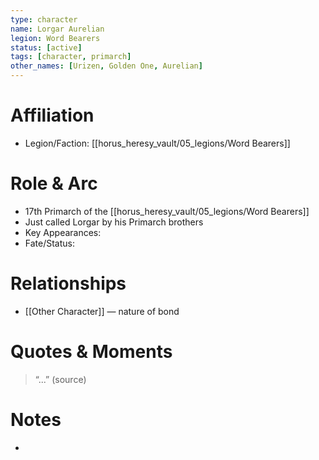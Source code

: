 ```yaml
---
type: character
name: Lorgar Aurelian
legion: Word Bearers
status: [active]
tags: [character, primarch]
other_names: [Urizen, Golden One, Aurelian]
---
```

# Affiliation
- Legion/Faction: [[horus_heresy_vault/05_legions/Word Bearers]]

# Role & Arc
- 17th Primarch of the [[horus_heresy_vault/05_legions/Word Bearers]]
- Just called Lorgar by his Primarch brothers
- Key Appearances:  
- Fate/Status:  

# Relationships
- [[Other Character]] — nature of bond

# Quotes & Moments
> “...” (source)

# Notes
-
